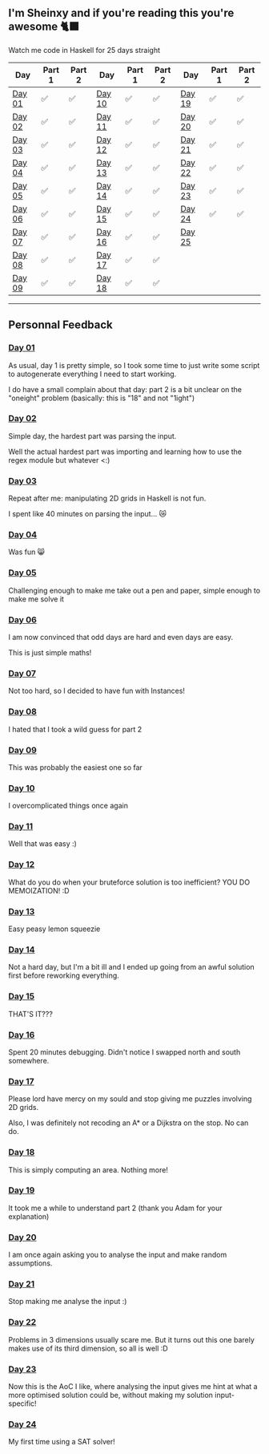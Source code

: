 I'm Sheinxy and if you're reading this you're awesome 🐈‍⬛
---

Watch me code in Haskell for 25 days straight

| Day 	| Part 1 	| Part 2 	| Day 	| Part 1 	| Part 2 	| Day 	| Part 1 	| Part 2 	|
|-----	|--------	|--------	|-----	|--------	|--------	|-----	|--------	|--------	|
|  [Day 01](./Day_01)	|    ✅   	|    ✅    	|  [Day 10](./Day_10)	|    ✅   	|    ✅    	|  [Day 19](./Day_19)	|    ✅    	|    ✅    	|
|  [Day 02](./Day_02)	|    ✅    	|    ✅    	|  [Day 11](./Day_11)	|    ✅     |    ✅    	|  [Day 20](./Day_20)	|    ✅    	|    ✅    	|
|  [Day 03](./Day_03)	|    ✅    	|    ✅    	|  [Day 12](./Day_12)	|    ✅    	|    ✅     |  [Day 21](./Day_21)	|    ✅    	|    ✅    	|
|  [Day 04](./Day_04)	|    ✅    	|    ✅    	|  [Day 13](./Day_13)	|    ✅     |    ✅    	|  [Day 22](./Day_22)	|    ✅    	|    ✅    	|
|  [Day 05](./Day_05)	|    ✅    	|    ✅    	|  [Day 14](./Day_14)	|    ✅     |    ✅     |  [Day 23](./Day_23)	|    ✅    	|    ✅   	|
|  [Day 06](./Day_06)	|    ✅   	|    ✅    	|  [Day 15](./Day_15)	|    ✅     |    ✅    	|  [Day 24](./Day_24)	|    ✅   	|    ✅   	|
|  [Day 07](./Day_07)	|    ✅    	|    ✅    	|  [Day 16](./Day_16)	|    ✅     |    ✅    	|  [Day 25](./Day_25)	|        	|        	|
|  [Day 08](./Day_08)	|    ✅    	|    ✅    	|  [Day 17](./Day_17)	|    ✅     |    ✅    	|     	|        	|        	|
|  [Day 09](./Day_09)	|    ✅    	|    ✅    	|  [Day 18](./Day_18)	|    ✅    	|    ✅     |     	|        	|        	|

---

## Personnal Feedback

### [Day 01](./Day_01)
As usual, day 1 is pretty simple, so I took some time to just write some script
to autogenerate everything I need to start working.

I do have a small complain about that day: part 2 is a bit unclear on the
"oneight" problem (basically: this is "18" and not "1ight")

### [Day 02](./Day_02)
Simple day, the hardest part was parsing the input.

Well the actual hardest part was importing and learning how to use the regex module but whatever <:)

### [Day 03](./Day_03)
Repeat after me: manipulating 2D grids in Haskell is not fun.

I spent like 40 minutes on parsing the input... 😿

### [Day 04](./Day_04)
Was fun 😸

### [Day 05](./Day_05)
Challenging enough to make me take out a pen and paper, simple enough to make me solve it

### [Day 06](./Day_06)
I am now convinced that odd days are hard and even days are easy.

This is just simple maths!

### [Day 07](./Day_07)
Not too hard, so I decided to have fun with Instances!

### [Day 08](./Day_08)
I hated that I took a wild guess for part 2

### [Day 09](./Day_09)
This was probably the easiest one so far

### [Day 10](./Day_10)
I overcomplicated things once again

### [Day 11](./Day_11)
Well that was easy :)

### [Day 12](./Day_12)
What do you do when your bruteforce solution is too inefficient? YOU DO MEMOIZATION! :D

### [Day 13](./Day_13)
Easy peasy lemon squeezie

### [Day 14](./Day_14)
Not a hard day, but I'm a bit ill and I ended up going from an awful solution first before reworking everything.

### [Day 15](./Day_15)
THAT'S IT???

### [Day 16](./Day_16)
Spent 20 minutes debugging. Didn't notice I swapped north and south somewhere.

### [Day 17](./Day_17)
Please lord have mercy on my sould and stop giving me puzzles involving 2D grids.

Also, I was definitely not recoding an A\* or a Dijkstra on the stop. No can do.

### [Day 18](./Day_18)
This is simply computing an area. Nothing more!

### [Day 19](./Day_19)
It took me a while to understand part 2 (thank you Adam for your explanation)

### [Day 20](./Day_20)
I am once again asking you to analyse the input and make random assumptions.

### [Day 21](./Day_21)
Stop making me analyse the input :)

### [Day 22](./Day_22)
Problems in 3 dimensions usually scare me. But it turns out this one barely makes use of its third dimension, so all is well :D

### [Day 23](./Day_23)
Now this is the AoC I like, where analysing the input gives me hint at what a more optimised solution could be, without making my solution input-specific!

### [Day 24](./Day_24)
My first time using a SAT solver!

